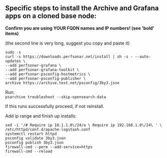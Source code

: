 ## Specific steps to install the Archive and Grafana apps on a cloned base node:  
**Confirm you are using YOUR FQDN names and IP numbers! (see 'bold' items)**  

(the second line is very long, suggest you copy and paste it)
```
sudo -s
curl -s https://downloads.perfsonar.net/install | sh -s - --auto-updates \
--add perfsonar-grafana \
--add perfsonar-grafana-toolkit \
--add perfsonar-psconfig-hostmetrics \
--add perfsonar-psconfig-publisher \
archive https://archive.test.net/psconfig/3by3.json
```
Run:  
`psarchive troubleshoot --skip-opensearch-data`

If this runs successfully proceed, if not reinstall.

Add ip range and finish up installs:
````
sed -i '/# Require ip 10.1.1.0\/24/a \ Require ip 192.168.1.0\/24\ ' \
/etc/httpd/conf.d/apache-logstash.conf
systemctl restart httpd
psconfig validate 3by3.json  
psconfig publish 3by3.json  
firewall-cmd --perm --add-service=https  
firewall-cmd --reload
````
